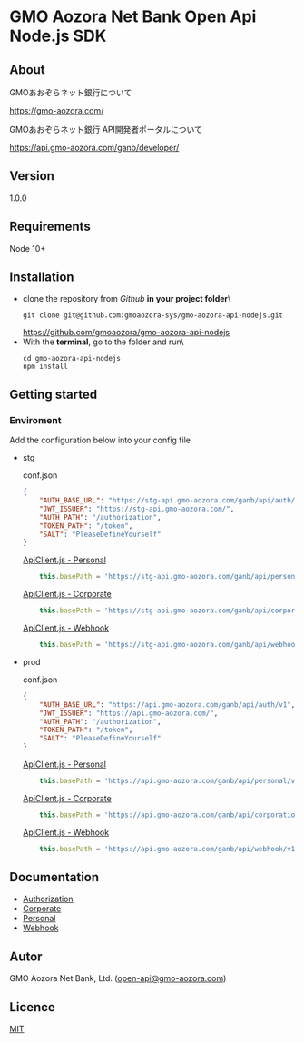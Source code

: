 # GMO Aozora Net Bank Open Api Node.js SDK

## About

GMOあおぞらネット銀行について

https://gmo-aozora.com/

GMOあおぞらネット銀行 API開発者ポータルについて

https://api.gmo-aozora.com/ganb/developer/

## Version

1.0.0

## Requirements

Node 10+

## Installation

- clone the repository from *Github* **in your project folder**\
  ```
  git clone git@github.com:gmoaozora-sys/gmo-aozora-api-nodejs.git
  ```
  https://github.com/gmoaozora/gmo-aozora-api-nodejs
- With the **terminal**, go to the folder and run\
  ```
  cd gmo-aozora-api-nodejs
  npm install
  ```

## Getting started

### Enviroment

Add the configuration below into your config file

* stg

    conf.json
    ```json
    {
        "AUTH_BASE_URL": "https://stg-api.gmo-aozora.com/ganb/api/auth/v1",
        "JWT_ISSUER": "https://stg-api.gmo-aozora.com/",
        "AUTH_PATH": "/authorization",
        "TOKEN_PATH": "/token",
        "SALT": "PleaseDefineYourself"
    }
    ```
    [ApiClient.js - Personal ](./client/personal/src/ApiClient.js) 
    ```js
        this.basePath = 'https://stg-api.gmo-aozora.com/ganb/api/personal/v1'.replace(/\/+$/, '');
    ```
    [ApiClient.js - Corporate ](./client/corporate/src/ApiClient.js) 
    ```js
        this.basePath = 'https://stg-api.gmo-aozora.com/ganb/api/corporation/v1'.replace(/\/+$/, '');
    ```
    [ApiClient.js - Webhook ](./client/webhook/src/ApiClient.js) 
    ```js
        this.basePath = 'https://stg-api.gmo-aozora.com/ganb/api/webhook/v1'.replace(/\/+$/, '');
    ```

* prod

    conf.json
    ```json
    {
        "AUTH_BASE_URL": "https://api.gmo-aozora.com/ganb/api/auth/v1",
        "JWT_ISSUER": "https://api.gmo-aozora.com/",
        "AUTH_PATH": "/authorization",
        "TOKEN_PATH": "/token",
        "SALT": "PleaseDefineYourself"
    }
    ```
    [ApiClient.js - Personal ](./client/personal/src/ApiClient.js) 
    ```js
        this.basePath = 'https://api.gmo-aozora.com/ganb/api/personal/v1'.replace(/\/+$/, '');
    ```
    [ApiClient.js - Corporate ](./client/corporate/src/ApiClient.js) 
    ```js
        this.basePath = 'https://api.gmo-aozora.com/ganb/api/corporation/v1'.replace(/\/+$/, '');
    ```
    [ApiClient.js - Webhook ](./client/webhook/src/ApiClient.js) 
    ```js
        this.basePath = 'https://api.gmo-aozora.com/ganb/api/webhook/v1'.replace(/\/+$/, '');
    ```

## Documentation

- [Authorization](docs/)
- [Corporate](client/corporate/docs/)
- [Personal](client/personal/docs/)
- [Webhook](client/webhook/docs/)


## Autor

GMO Aozora Net Bank, Ltd. (open-api@gmo-aozora.com)

## Licence

[MIT](https://github.com/gmoaozora/gmo-aozora-api-nodejs/blob/master/LICENSE)
